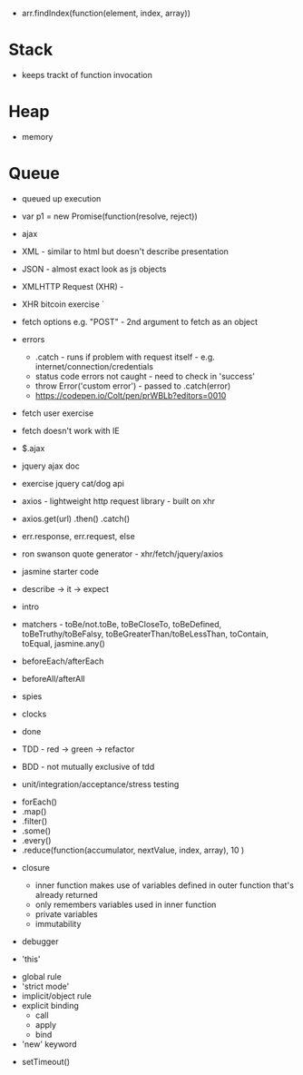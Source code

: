 <!--
ASYNC FOUNDATIONS
 -->

* arr.findIndex(function(element, index, array))

<!-- Stack & Heap -- & Queue -->
# Stack
* keeps trackt of function invocation

# Heap
* memory

# Queue
* queued up execution


<!-- Promises -->
* var p1 = new Promise(function(resolve, reject))


<!-- 
AJAX - XHR & Fetch
 -->
* ajax <!-- http://adaptivepath.org/ideas/ajax-new-approach-web-applications/ -->
* XML - similar to html but doesn't describe presentation
* JSON - almost exact look as js objects

* XMLHTTP Request (XHR) - <!-- https://codepen.io/Colt/pen/ZJBwLO?editors=0010#0 -->
* XHR bitcoin exercise <!-- https://codepen.io/GeeL/pen/WJXoGX?editors=0011 -->`

* fetch options e.g. "POST" - 2nd argument to fetch as an object
* errors
  * .catch - runs if problem with request itself - e.g. internet/connection/credentials
  * status code errors not caught - need to check in 'success' <!-- .ok -->
  * throw Error('custom error') - passed to .catch(error)
  * https://codepen.io/Colt/pen/prWBLb?editors=0010
* fetch user exercise
<!-- https://codepen.io/GeeL/pen/ZovzQo?editors=1010 -->
<!-- https://codepen.io/Colt/pen/LjzaxN -->
* fetch doesn't work with IE

<!-- 
AJAX - jQuery & Axios
 -->
 * $.ajax <!-- $.get/$.post/$.getJSON - shorthands -->
 * jquery ajax doc <!-- https://github.com/jquery/jquery/blob/731c501155ef139f53029c0e58409b80f0af3a0c/src/ajax.js -->
 * exercise jquery cat/dog api <!-- https://codepen.io/GeeL/pen/MGrKej?editors=0010 --> 

 * axios - lightweight http request library - built on xhr <!-- jquery is big library for using ajax -->
 * axios.get(url) .then() .catch() <!-- also post etc -->
 * err.response, err.request, else <!-- differentiates errors -->

 * ron swanson quote generator - xhr/fetch/jquery/axios <!-- https://codepen.io/GeeL/pen/MGrypG -->
 <!-- https://codepen.io/Colt/pen/vJpMvj?editors=1010 -->




<!-- 
TESTING W/ JASMINE
 -->
 * jasmine starter code <!-- https://codepen.io/eschoppik/pen/ZybNdo -->


* describe -> it -> expect
* intro <!-- https://codepen.io/eschoppik/pen/jmgXXK -->
* matchers - toBe/not.toBe, toBeCloseTo, toBeDefined, toBeTruthy/toBeFalsy, toBeGreaterThan/toBeLessThan, toContain, toEqual, jasmine.any()
<!-- https://codepen.io/eschoppik/pen/zwgeRr -->
* beforeEach/afterEach <!-- before/after each 'it' callback -->
* beforeAll/afterAll <!-- all tests -->

* spies
* clocks
* done
* TDD <!-- test driven development --> - red -> green -> refactor
* BDD  <!-- behaviour --> - not mutually exclusive of tdd

* unit/integration/acceptance/stress testing


<!-- 
ADVANCED ARRAY METHODS
 -->
* forEach()
* .map() <!-- creates and returns a new array -->
* .filter() <!-- if the expression evaluates to true it will be added to new array -->
* .some() <!-- if one value of array evaluates to true, true will be returned -->
* .every() <!-- if all values of array evalute to true, true will be returned -->
* .reduce(function(accumulator, nextValue, index, array), 10 <!-- optional accumulator initial val --> ) <!-- whatever is returned becomes the new value of accumulator -->

<!-- 
CLOSURES & KEYWORD 'THIS'
 -->
* closure 
  - inner function makes use of variables defined in outer function that's already returned
  - only remembers variables used in inner function
  - private variables 
  - immutability <!-- can't change value - return copy of array with .slice() -->  

 * debugger <!-- keyword that pauses execution in dev tools -->

 * 'this'
  - global rule <!-- ouside declared object (window) -inside function still window --> 
  - 'strict mode' <!-- removes ability to do bad things -->
  - implicit/object rule <!-- 'this' value is closest parent object -->
  - explicit binding <!-- call/apply/bind - only used by functions -->
    - call <!-- thisArg, a, b, ... invoked immediately -->
    - apply <!-- thisArg, [a, b, ...] invoked immediaately -->
    - bind <!-- thisArg, a, b, ... not invoked immediately - don't need to know all arguments when binding -->
  - 'new' keyword <!--  -->

  * setTimeout() <!-- method on window object - global 'this' -->

    


